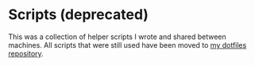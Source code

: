 # Scripts (deprecated)
This was a collection of helper scripts I wrote and shared between machines.
All scripts that were still used have been moved to [my dotfiles repository](https://github.com/MikeMcQuaid/dotfiles).
